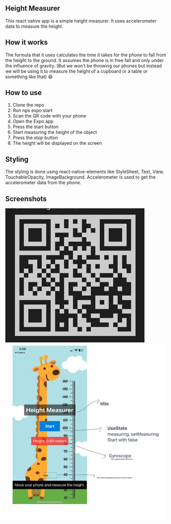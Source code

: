  ## Height Measurer

This react native app is a simple height measurer. It uses accelerometer data to measure the height. 

## How it works

The formula that it uses calculates the time it takes for the phone to fall from the height to the ground. It assumes the phone is in free fall and only under the influence of gravity. 
(But we won't be throwing our phones but instead we will be using it to measure the height of a cupboard or a table or something like that) :smile:


 ## How to use

1. Clone the repo
2. Run npx expo start
3. Scan the QR code with your phone
4. Open the Expo app
5. Press the start button
6. Start measuring the height of the object
7. Press the stop button
8. The height will be displayed on the screen

 
## Styling

The styling is done using react-native-elements like StyleSheet, Text, View, TouchableOpacity, ImageBackground. Accelerometer is used to get the accelerometer data from the phone. 

 ## Screenshots

![QR](./assets/QR.png)
![Home](./assets/1.png)

